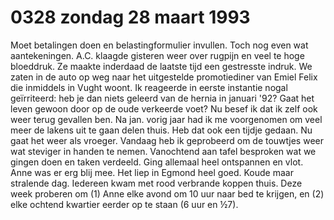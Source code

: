 # 0328 zondag 28 maart 1993
Moet betalingen doen en belastingformulier invullen. Toch nog even wat aantekeningen. A.C. klaagde gisteren weer over rugpijn en veel te hoge bloeddruk. Ze maakte inderdaad de laatste tijd een gestresste indruk. We zaten in de auto op weg naar het uitgestelde promotiediner van Emiel Felix die inmiddels in Vught woont. Ik reageerde in eerste instantie nogal geïrriteerd: heb je dan niets geleerd van de hernia in januari '92? Gaat het leven gewoon door op de oude verkeerde voet? Nu besef ik dat ik zelf ook weer terug gevallen ben. Na jan. vorig jaar had ik me voorgenomen om veel meer de lakens uit te gaan delen thuis. Heb dat ook een tijdje gedaan. Nu gaat het weer als vroeger. Vandaag heb ik geprobeerd om de touwtjes weer wat steviger in handen te nemen. Vanochtend aan tafel besproken wat we gingen doen en taken verdeeld. Ging allemaal heel ontspannen en vlot. Anne was er erg blij mee. Het liep in Egmond heel goed. Koude maar stralende dag. Iedereen kwam met rood verbrande koppen thuis. Deze week proberen om (1) Anne elke avond om 10 uur naar bed te krijgen, en (2) elke ochtend kwartier eerder op te staan (6 uur en ½7).